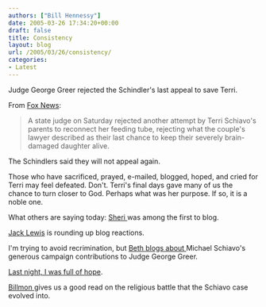 ```yaml
---
authors: ["Bill Hennessy"]
date: 2005-03-26 17:34:20+00:00
draft: false
title: Consistency
layout: blog
url: /2005/03/26/consistency/
categories:
- Latest
---
```


Judge George Greer rejected the Schindler's last appeal to save Terri.

From [Fox News](https://www.foxnews.com/story/0,2933,151585,00.html):


> A state judge on Saturday rejected another attempt by Terri Schiavo's parents to reconnect her feeding tube, rejecting what the couple's lawyer described as their last chance to keep their severely brain-damaged daughter alive. 



The Schindlers said they will not appeal again.

Those who have sacrificed, prayed, e-mailed, blogged, hoped, and cried for Terri may feel defeated.  Don't.  Terri's final days gave many of us the chance to turn closer to God.  Perhaps what was her purpose.   If so, it is a noble one.

What others are saying today:
[Sheri ](https://straightupwsherri.blogspot.com/2005/03/bob-schindler-she-is-fighting-like.html)was among the first to blog.

[Jack Lewis](https://jacklewis.net/weblog/archives/2005/03/terri_schiavo_b_1.php) is rounding up blog reactions.

I'm trying to avoid recrimination, but [Beth blogs about ](https://bamapachyderm.com/archives/2005/03/26/yet-another-cause-for-reasonable-doubt/)Michael Schiavo's generous campaign contributions to Judge George Greer.

[Last night, I was full of hope](https://www.hennessysview.com/?p=650).

[Billmon ](https://billmon.org/archives/001773.html)gives us a good read on the religious battle that the Schiavo case evolved into.
